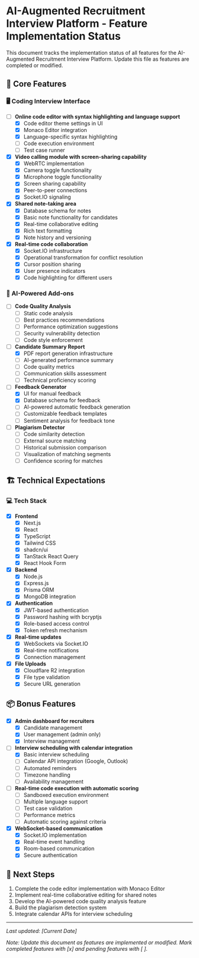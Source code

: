 # AI-Augmented Recruitment Interview Platform - Feature Implementation Status

This document tracks the implementation status of all features for the AI-Augmented Recruitment Interview Platform. Update this file as features are completed or modified.

## 🎯 Core Features

### 🖥️ Coding Interview Interface

- [ ] **Online code editor with syntax highlighting and language support**
  - [x] Code editor theme settings in UI
  - [x] Monaco Editor integration
  - [x] Language-specific syntax highlighting
  - [ ] Code execution environment
  - [ ] Test case runner

- [x] **Video calling module with screen-sharing capability**
  - [x] WebRTC implementation
  - [x] Camera toggle functionality
  - [x] Microphone toggle functionality
  - [x] Screen sharing capability
  - [x] Peer-to-peer connections
  - [x] Socket.IO signaling

- [x] **Shared note-taking area**
  - [x] Database schema for notes
  - [x] Basic note functionality for candidates
  - [x] Real-time collaborative editing
  - [x] Rich text formatting
  - [x] Note history and versioning

- [x] **Real-time code collaboration**
  - [x] Socket.IO infrastructure
  - [x] Operational transformation for conflict resolution
  - [x] Cursor position sharing
  - [x] User presence indicators
  - [x] Code highlighting for different users

### 🤖 AI-Powered Add-ons

- [ ] **Code Quality Analysis**
  - [ ] Static code analysis
  - [ ] Best practices recommendations
  - [ ] Performance optimization suggestions
  - [ ] Security vulnerability detection
  - [ ] Code style enforcement

- [ ] **Candidate Summary Report**
  - [x] PDF report generation infrastructure
  - [ ] AI-generated performance summary
  - [ ] Code quality metrics
  - [ ] Communication skills assessment
  - [ ] Technical proficiency scoring

- [ ] **Feedback Generator**
  - [x] UI for manual feedback
  - [x] Database schema for feedback
  - [ ] AI-powered automatic feedback generation
  - [ ] Customizable feedback templates
  - [ ] Sentiment analysis for feedback tone

- [ ] **Plagiarism Detector**
  - [ ] Code similarity detection
  - [ ] External source matching
  - [ ] Historical submission comparison
  - [ ] Visualization of matching segments
  - [ ] Confidence scoring for matches

## 🏗️ Technical Expectations

### 💻 Tech Stack

- [x] **Frontend**
  - [x] Next.js
  - [x] React
  - [x] TypeScript
  - [x] Tailwind CSS
  - [x] shadcn/ui
  - [x] TanStack React Query
  - [x] React Hook Form

- [x] **Backend**
  - [x] Node.js
  - [x] Express.js
  - [x] Prisma ORM
  - [x] MongoDB integration

- [x] **Authentication**
  - [x] JWT-based authentication
  - [x] Password hashing with bcryptjs
  - [x] Role-based access control
  - [x] Token refresh mechanism

- [x] **Real-time updates**
  - [x] WebSockets via Socket.IO
  - [x] Real-time notifications
  - [x] Connection management

- [x] **File Uploads**
  - [x] Cloudflare R2 integration
  - [x] File type validation
  - [x] Secure URL generation

## 📦 Bonus Features

- [x] **Admin dashboard for recruiters**
  - [x] Candidate management
  - [x] User management (admin only)
  - [x] Interview management

- [ ] **Interview scheduling with calendar integration**
  - [x] Basic interview scheduling
  - [ ] Calendar API integration (Google, Outlook)
  - [ ] Automated reminders
  - [ ] Timezone handling
  - [ ] Availability management

- [ ] **Real-time code execution with automatic scoring**
  - [ ] Sandboxed execution environment
  - [ ] Multiple language support
  - [ ] Test case validation
  - [ ] Performance metrics
  - [ ] Automatic scoring against criteria

- [x] **WebSocket-based communication**
  - [x] Socket.IO implementation
  - [x] Real-time event handling
  - [x] Room-based communication
  - [x] Secure authentication

## 🔄 Next Steps

1. Complete the code editor implementation with Monaco Editor
2. Implement real-time collaborative editing for shared notes
3. Develop the AI-powered code quality analysis feature
4. Build the plagiarism detection system
5. Integrate calendar APIs for interview scheduling

---

*Last updated: [Current Date]*

*Note: Update this document as features are implemented or modified. Mark completed features with [x] and pending features with [ ].*